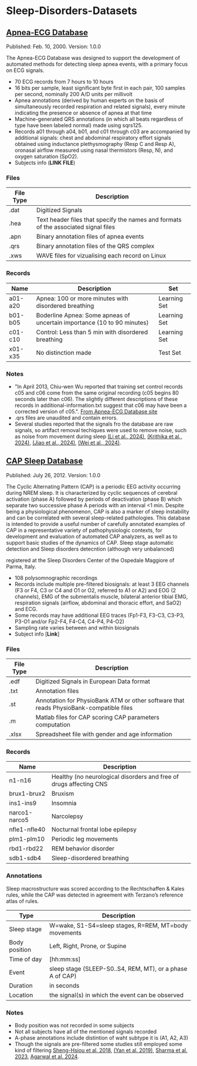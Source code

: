 # Sleep-Disorders-Datasets

## [Apnea-ECG Database](https://physionet.org/content/apnea-ecg/1.0.0/)
Published: Feb. 10, 2000. Version: 1.0.0

The Apnea-ECG Database was designed to support the development of automated methods for detecting sleep apnea events, with a primary focus on ECG signals.

- 70 ECG records from 7 hours to 10 hours
- 16 bits per sample, least significant byte first in each pair, 100 samples per second, nominally 200 A/D units per millivolt
- Apnea annotations (derived by human experts on the basis of simultaneously recorded respiration and related signals), every minute indicating the presence or absence of apnea at that time
- Machine-generated QRS annotations (in which all beats regardless of type have been labeled normal) made using sqrs125. 
- Records a01 through a04, b01, and c01 through c03 are accompanied by additional signals: chest and abdominal respiratory effort signals obtained using inductance plethysmography (Resp C and Resp A), oronasal airflow measured using nasal thermistors (Resp, N), and oxygen saturation (SpO2).
- Subjects info (**LINK FILE**)

### Files

| File Type | Description                                                                         |
| ---       | ---                                                                                 |
| .dat      | Digitized Signals                                                                   | 
| .hea      | Text header files that specify the names and formats of the associated signal files |
| .apn      | Binary annotation files of apnea events                                             |
| .qrs      | Binary annotation files of the QRS complex                                          |
| .xws      | WAVE files for vizualising each record on Linux                                     |

### Records

| Name    | Description                                                             | Set          |
| ---     | ---                                                                     | ---          |
| a01-a20 | Apnea: 100 or more minutes with disordered breathing                    | Learning Set |
| b01-b05 | Boderline Apnea: Some apneas of uncertain importance (10 to 90 minutes) | Learning Set |
| c01-c10 | Control: Less than 5 min with disordered breathing                      | Learning Set |
| x01-x35 | No distinction made                                                     | Test Set     |

### Notes
- "In April 2013, Chiu-wen Wu reported that training set control records c05 and c06 come from the same original recording (c05 begins 80 seconds later than c06). The slightly different descriptions of these records in additional-information.txt suggest that c06 may have been a corrected version of c05.". [From Apnea-ECG Database site](https://physionet.org/content/apnea-ecg/1.0.0/)
- .qrs files are unaudited and contain errors.
- Several studies reported that the signals fro the database are raw signals, so artifact removal techiques were used to remove noise, such as noise from movement during sleep [(Li et al., 2024)](10.1109/TIM.2024.3440369), [(Krithika et al., 2024)](10.1109/ICIC3S61846.2024.106030499), [(Jiao et al., 2024)](10.1109/OJEMB.2024.3405666), [(Wei et al., 2024)](10.1109/IMCEC59810.2024.10575752).




## [CAP Sleep Database]([https://physionet.org/content/apnea-ecg/1.0.0/](https://physionet.org/content/capslpdb/1.0.0/))
Published: July 26, 2012. Version: 1.0.0

The Cyclic Alternating Pattern (CAP) is a periodic EEG activity occurring during NREM sleep. It is characterized by cyclic sequences of cerebral activation (phase A) followed by periods of deactivation (phase B) which separate two successive phase A periods with an interval <1 min. Despite being a physiological phenomenon, CAP is also a marker of sleep instability and can be correlated with several sleep-related pathologies. This database is intended to provide a useful number of carefully annotated examples of CAP in a representative variety of pathophysiologic contexts, for development and evaluation of automated CAP analyzers, as well as to support basic studies of the dynamics of CAP. Sleep stage automatic detection and Sleep disorders detecntion (although very unbalanced)

registered at the Sleep Disorders Center of the Ospedale Maggiore of Parma, Italy.

- 108 polysomnographic recordings 
- Records include multiple pre-filtered biosignals: at least 3 EEG channels (F3 or F4, C3 or C4 and O1 or O2, referred to A1 or A2) and EOG (2 channels), EMG of the submentalis muscle, bilateral anterior tibial EMG, respiration signals (airflow, abdominal and thoracic effort, and SaO2) and ECG.
- Some records may have additional EEG traces (Fp1-F3, F3-C3, C3-P3, P3-O1 and/or Fp2-F4, F4-C4, C4-P4, P4-O2)
- Sampling rate varies between and within biosignals
- Subject info [**Link**]

### Files
 
| File Type | Description                                                                            |
| ---       | ---                                                                                    |
| .edf      | Digitized Signals in European Data format                                              | 
| .txt      | Annotation files                                                                       |
| .st       | Annotation for PhysioBank ATM or other software that reads PhysioBank-compatible files |
| .m        | Matlab files for CAP scoring CAP parameters computation                                |
| .xlsx     | Spreadsheet file with gender and age information                                       |

### Records

| Name          | Description                     | 
| ---           | ---                             |
| n1-n16        | Healthy (no neurological disorders and free of drugs affecting CNS |
| brux1-brux2   | Bruxism                         |
| ins1-ins9     | Insomnia                        |
| narco1-narco5 | Narcolepsy                      |
| nfle1-nfle40  | Nocturnal frontal lobe epilepsy |
| plm1-plm10	  | Periodic leg movements          |
| rbd1-rbd22    | REM behavior disorder           |
| sdb1-sdb4     | Sleep-disordered breathing      |


### Annotations

Sleep macrostructure was scored according to the Rechtschaffen & Kales rules, while the CAP was detected in agreement with Terzano’s reference atlas of rules.

| Type         | Description                                               |
| ---          | ---                                                       |
|Sleep stage   | W=wake, S1-S4=sleep stages, R=REM, MT=body movements      |
|Body position | Left, Right, Prone, or Supine                             |
|Time of day   | [hh:mm:ss]                                                |
|Event         | sleep stage (SLEEP-S0..S4, REM, MT), or a phase A of CAP) |
|Duration      | in seconds                                                |
|Location      | the signal(s) in which the event can be observed          |

### Notes
- Body position was not recorded in some subjects
- Not all subjects have all of the mentioned signals recorded
- A-phase annotations include distintion of waht subtype it is (A1, A2, A3)
- Though the signals are pre-filtered some studies still employed some kind of filtering [Sheng-Hsiou et al. 2018](https://www.sciencedirect.com/science/article/pii/S1053811918306888), [(Yan et al. 2019)](https://www.sciencedirect.com/science/article/pii/S1746809418302647), [Sharma et al. 2023](https://www.sciencedirect.com/science/article/pii/S0010482523007242#b36), [Agarwal et al. 2024](https://www.sciencedirect.com/science/article/pii/S1389945724004465).









